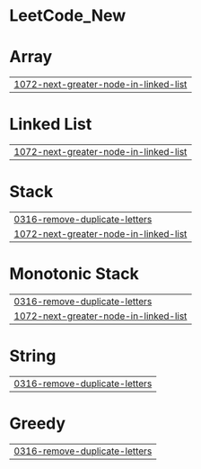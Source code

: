 # LeetCode_New


# Array
|  |
| ------- |
| [1072-next-greater-node-in-linked-list](https://github.com/ricky2129/LeetCode_New/tree/master/1072-next-greater-node-in-linked-list) |
# Linked List
|  |
| ------- |
| [1072-next-greater-node-in-linked-list](https://github.com/ricky2129/LeetCode_New/tree/master/1072-next-greater-node-in-linked-list) |
# Stack
|  |
| ------- |
| [0316-remove-duplicate-letters](https://github.com/ricky2129/LeetCode_New/tree/master/0316-remove-duplicate-letters) |
| [1072-next-greater-node-in-linked-list](https://github.com/ricky2129/LeetCode_New/tree/master/1072-next-greater-node-in-linked-list) |
# Monotonic Stack
|  |
| ------- |
| [0316-remove-duplicate-letters](https://github.com/ricky2129/LeetCode_New/tree/master/0316-remove-duplicate-letters) |
| [1072-next-greater-node-in-linked-list](https://github.com/ricky2129/LeetCode_New/tree/master/1072-next-greater-node-in-linked-list) |
# String
|  |
| ------- |
| [0316-remove-duplicate-letters](https://github.com/ricky2129/LeetCode_New/tree/master/0316-remove-duplicate-letters) |
# Greedy
|  |
| ------- |
| [0316-remove-duplicate-letters](https://github.com/ricky2129/LeetCode_New/tree/master/0316-remove-duplicate-letters) |